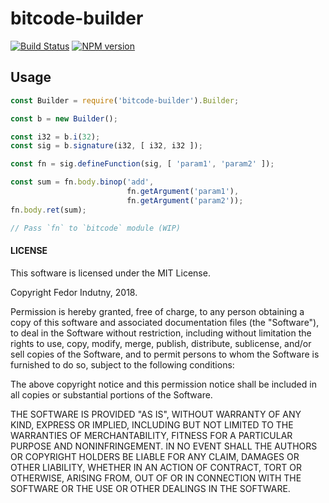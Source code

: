 # bitcode-builder
[![Build Status](https://secure.travis-ci.org/indutny/bitcode-builder.svg)](http://travis-ci.org/indutny/bitcode-builder)
[![NPM version](https://badge.fury.io/js/bitcode-builder.svg)](https://badge.fury.io/js/bitcode-builder)

## Usage

```typescript
const Builder = require('bitcode-builder').Builder;

const b = new Builder();

const i32 = b.i(32);
const sig = b.signature(i32, [ i32, i32 ]);

const fn = sig.defineFunction(sig, [ 'param1', 'param2' ]);

const sum = fn.body.binop('add',
                          fn.getArgument('param1'),
                          fn.getArgument('param2'));
fn.body.ret(sum);

// Pass `fn` to `bitcode` module (WIP)
```

#### LICENSE

This software is licensed under the MIT License.

Copyright Fedor Indutny, 2018.

Permission is hereby granted, free of charge, to any person obtaining a
copy of this software and associated documentation files (the
"Software"), to deal in the Software without restriction, including
without limitation the rights to use, copy, modify, merge, publish,
distribute, sublicense, and/or sell copies of the Software, and to permit
persons to whom the Software is furnished to do so, subject to the
following conditions:

The above copyright notice and this permission notice shall be included
in all copies or substantial portions of the Software.

THE SOFTWARE IS PROVIDED "AS IS", WITHOUT WARRANTY OF ANY KIND, EXPRESS
OR IMPLIED, INCLUDING BUT NOT LIMITED TO THE WARRANTIES OF
MERCHANTABILITY, FITNESS FOR A PARTICULAR PURPOSE AND NONINFRINGEMENT. IN
NO EVENT SHALL THE AUTHORS OR COPYRIGHT HOLDERS BE LIABLE FOR ANY CLAIM,
DAMAGES OR OTHER LIABILITY, WHETHER IN AN ACTION OF CONTRACT, TORT OR
OTHERWISE, ARISING FROM, OUT OF OR IN CONNECTION WITH THE SOFTWARE OR THE
USE OR OTHER DEALINGS IN THE SOFTWARE.
